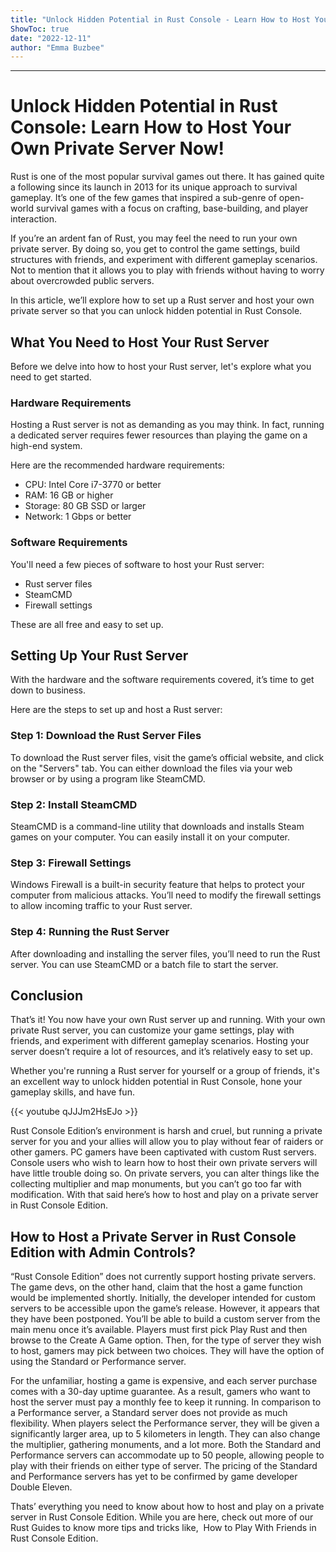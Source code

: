 ```yaml
---
title: "Unlock Hidden Potential in Rust Console - Learn How to Host Your Own Private Server Now!"
ShowToc: true 
date: "2022-12-11"
author: "Emma Buzbee"
---
```

*****
# Unlock Hidden Potential in Rust Console: Learn How to Host Your Own Private Server Now!

Rust is one of the most popular survival games out there. It has gained quite a following since its launch in 2013 for its unique approach to survival gameplay. It’s one of the few games that inspired a sub-genre of open-world survival games with a focus on crafting, base-building, and player interaction.

If you’re an ardent fan of Rust, you may feel the need to run your own private server. By doing so, you get to control the game settings, build structures with friends, and experiment with different gameplay scenarios. Not to mention that it allows you to play with friends without having to worry about overcrowded public servers.

In this article, we’ll explore how to set up a Rust server and host your own private server so that you can unlock hidden potential in Rust Console.

## What You Need to Host Your Rust Server

Before we delve into how to host your Rust server, let's explore what you need to get started.

### Hardware Requirements

Hosting a Rust server is not as demanding as you may think. In fact, running a dedicated server requires fewer resources than playing the game on a high-end system.

Here are the recommended hardware requirements:

- CPU: Intel Core i7-3770 or better
- RAM: 16 GB or higher
- Storage: 80 GB SSD or larger
- Network: 1 Gbps or better

### Software Requirements

You'll need a few pieces of software to host your Rust server:

- Rust server files
- SteamCMD
- Firewall settings

These are all free and easy to set up.

## Setting Up Your Rust Server

With the hardware and the software requirements covered, it’s time to get down to business.

Here are the steps to set up and host a Rust server:

### Step 1: Download the Rust Server Files

To download the Rust server files, visit the game’s official website, and click on the "Servers" tab. You can either download the files via your web browser or by using a program like SteamCMD.

### Step 2: Install SteamCMD

SteamCMD is a command-line utility that downloads and installs Steam games on your computer. You can easily install it on your computer.

### Step 3: Firewall Settings

Windows Firewall is a built-in security feature that helps to protect your computer from malicious attacks. You’ll need to modify the firewall settings to allow incoming traffic to your Rust server.

### Step 4: Running the Rust Server

After downloading and installing the server files, you’ll need to run the Rust server. You can use SteamCMD or a batch file to start the server.

## Conclusion

That’s it! You now have your own Rust server up and running. With your own private Rust server, you can customize your game settings, play with friends, and experiment with different gameplay scenarios. Hosting your server doesn’t require a lot of resources, and it’s relatively easy to set up.

Whether you're running a Rust server for yourself or a group of friends, it's an excellent way to unlock hidden potential in Rust Console, hone your gameplay skills, and have fun.

{{< youtube qJJJm2HsEJo >}} 



Rust Console Edition’s environment is harsh and cruel, but running a private server for you and your allies will allow you to play without fear of raiders or other gamers. PC gamers have been captivated with custom Rust servers. Console users who wish to learn how to host their own private servers will have little trouble doing so. On private servers, you can alter things like the collecting multiplier and map monuments, but you can’t go too far with modification. With that said here’s how to host and play on a private server in Rust Console Edition.
 
## How to Host a Private Server in Rust Console Edition with Admin Controls?
 

 
“Rust Console Edition” does not currently support hosting private servers. The game devs, on the other hand, claim that the host a game function would be implemented shortly. Initially, the developer intended for custom servers to be accessible upon the game’s release. However, it appears that they have been postponed. You’ll be able to build a custom server from the main menu once it’s available. Players must first pick Play Rust and then browse to the Create A Game option. Then, for the type of server they wish to host, gamers may pick between two choices. They will have the option of using the Standard or Performance server.
 
For the unfamiliar, hosting a game is expensive, and each server purchase comes with a 30-day uptime guarantee. As a result, gamers who want to host the server must pay a monthly fee to keep it running. In comparison to a Performance server, a Standard server does not provide as much flexibility. When players select the Performance server, they will be given a significantly larger area, up to 5 kilometers in length. They can also change the multiplier, gathering monuments, and a lot more. Both the Standard and Performance servers can accommodate up to 50 people, allowing people to play with their friends on either type of server. The pricing of the Standard and Performance servers has yet to be confirmed by game developer Double Eleven.
 
Thats’ everything you need to know about how to host and play on a private server in Rust Console Edition. While you are here, check out more of our Rust Guides to know more tips and tricks like,  How to Play With Friends in Rust Console Edition.




